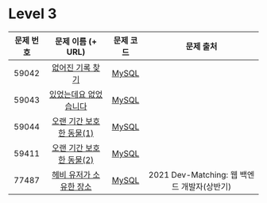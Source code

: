 # Level 3

| 문제 번호 | 문제 이름 (+ URL) | 문제 코드 | 문제 출처 |
|:----------:|:----------:|:----------:|:----------:|
| 59042 | [없어진 기록 찾기](https://programmers.co.kr/learn/courses/30/lessons/59042) | [MySQL](https://github.com/kang-heesue/algorithm/blob/main/programmers/SQL/Level_3/59042-%EC%97%86%EC%96%B4%EC%A7%84%20%EA%B8%B0%EB%A1%9D%20%EC%B0%BE%EA%B8%B0.sql) |  |
| 59043 | [있었는데요 없었습니다](https://programmers.co.kr/learn/courses/30/lessons/59043) | [MySQL]() |  |
| 59044 | [오랜 기간 보호한 동물(1)](https://programmers.co.kr/learn/courses/30/lessons/59044) | [MySQL]() |  |
| 59411 | [오랜 기간 보호한 동물(2)](https://programmers.co.kr/learn/courses/30/lessons/59411) | [MySQL]() |  |
| 77487 | [헤비 유저가 소유한 장소](https://programmers.co.kr/learn/courses/30/lessons/77487) | [MySQL]() | 2021 Dev-Matching: 웹 백엔드 개발자(상반기) |
